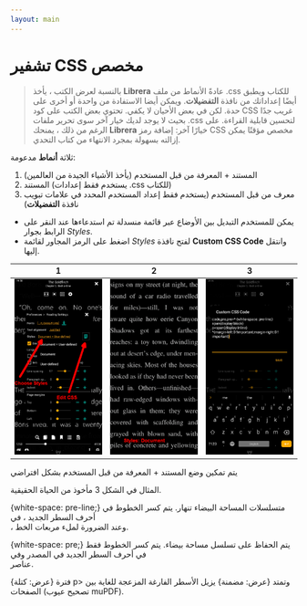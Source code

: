 ```yaml
---
layout: main
---
```


# تشفير CSS مخصص

> بالنسبة لعرض الكتب ، يأخذ **Librera** عادةً الأنماط من ملف .css للكتاب ويطبق أيضًا إعداداتك من نافذة **التفضيلات**. ويمكن أيضا الاستفادة من واحدة أو أخرى على حدة. لكن في بعض الأحيان لا يكفي. تحتوي بعض الكتب على كود CSS غريب جدًا بحيث لا يوجد لديك خيار آخر سوى تحرير ملفات .css لتحسين قابلية القراءة. على الرغم من ذلك ، يمنحك **Librera** خيارًا آخر: إضافة رمز CSS مخصص مؤقتًا يمكن إزالته بسهولة بمجرد الانتهاء من كتاب التحدي.

ثلاثة **أنماط** مدعومة:

1. المستند + المعرفة من قبل المستخدم (يأخذ الأشياء الجيدة من العالمين)
2. المستند (يستخدم فقط إعدادات .css للكتاب)
3. معرف من قبل المستخدم (يستخدم فقط إعداد المستخدم المحدد في علامات تبويب نافذة **التفضيلات**)

* يمكن للمستخدم التبديل بين الأوضاع عبر قائمة منسدلة تم استدعاءها عند النقر على الرابط بجوار _Styles_.
* اضغط على الرمز المجاور لقائمة _Styles_ لفتح نافذة **Custom CSS Code** وانتقل إليها.

|1|2|3|
|-|-|-|
|![](1.png)|![](2.png)|![](3.png)|

يتم تمكين وضع المستند + المعرفة من قبل المستخدم بشكل افتراضي

المثال في الشكل 3 مأخوذ من الحياة الحقيقية.

{white-space: pre-line;}
متسلسلات المساحة البيضاء تنهار. يتم كسر الخطوط في أحرف السطر الجديد ، في <br> ، وعند الضرورة لملء مربعات الخط.

{white-space: pre;}
يتم الحفاظ على تسلسل مساحة بيضاء. يتم كسر الخطوط فقط في أحرف السطر الجديد في المصدر وفي <br> عناصر.

فترة {عرض: كتلة}
p&gt; وتمتد {عرض: مضمنة}
يزيل الأسطر الفارغة المزعجة للغاية بين الصفحات (تصحيح عيوب muPDF).
